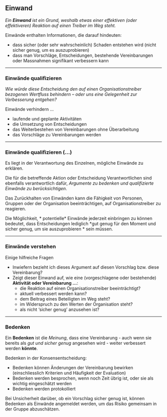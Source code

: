 ## Einwand

*Ein **Einwand** ist ein Grund, weshalb etwas einer effektiven (oder effektiveren) Reaktion auf einen Treiber im Weg steht.*

Einwände enthalten Informationen, die darauf hindeuten:

- dass sicher (oder sehr wahrscheinlich) Schaden entstehen wird (nicht sicher genug, um es auszuprobieren)
- dass man Vorschläge, Entscheidungen, bestehende Vereinbarungen oder Massnahmen signifikant verbessern kann

* * *

### Einwände qualifizieren

*Wie würde diese Entscheidung den auf einen Organisationstreiber bezogenen Wertfluss behindern – oder uns eine Gelegenheit zur Verbesserung entgehen?*

Einwände verhindern …

- laufende und geplante Aktivitäten
- die Umsetzung von Entscheidungen
- das Weiterbestehen von Vereinbarungen ohne Überarbeitung
- das Vorschläge zu Vereinbarungen werden

* * *

### Einwände qualifizieren (…)

Es liegt in der Verantwortung des Einzelnen, mögliche Einwände zu erklären.

Die für die betreffende Aktion oder Entscheidung Verantwortlichen sind ebenfalls verantwortlich dafür, *Argumente zu bedenken und qualifizierte Einwände zu berücksichtigen*.

Das Zurückhalten von Einwänden kann die Fähigkeit von Personen, Gruppen oder der Organisation beeinträchtigen, auf Organisationstreiber zu reagieren.

Die Möglichkeit, * potentielle* Einwände jederzeit einbringen zu können bedeutet, dass Entscheidungen lediglich *gut genug für den Moment und sicher genug, um sie auszuprobieren * sein müssen.

* * *

### Einwände verstehen

Einige hilfreiche Fragen

- Inwiefern bezieht ich dieses Argument auf diesen Vorschlag bzw. diese Vereinbarung?
- Zeigt dieser Einwand auf, wie eine (vorgeschlagene oder bestehende) **Aktivität oder Vereinbarung …**: 
    - die Reaktion auf einen Organisationstreiber beeinträchtigt?
    - aktuell verbessert werden kann?
    - dem Beitrag eines Beteiligten im Weg steht?
    - im Widerspruch zu den Werten der Organisation steht?
    - als nicht ‘sicher genug’ anzusehen ist?

* * *

### Bedenken

Ein **Bedenken** ist die *Meinung*, dass eine Vereinbarung - auch wenn sie bereits als *gut und sicher genug* angesehen wird - weiter verbessert werden **könnte**.

Bedenken in der Konsensentscheidung:

- Bedenken können Änderungen der Vereinbarung bewirken (einschliesslich Kriterien und Häufigkeit der Evaluation) 
- Bedenken werden besprochen, wenn noch Zeit übrig ist, oder sie als wichtig eingeschätzt werden
- Bedenken werden protokolliert

Bei Unsicherheit darüber, ob ein Vorschlag sicher genug ist, können Bedenken als Einwände angemeldet werden, um das Risiko gemeinsam in der Gruppe abzuschätzen.
